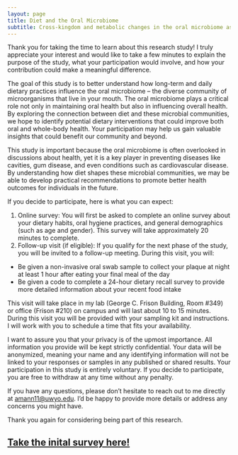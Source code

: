 ```yaml
---
layout: page
title: Diet and the Oral Microbiome
subtitle: Cross-kingdom and metabolic changes in the oral microbiome associated with daily and habitual diet
---
```


Thank you for taking the time to learn about this research study! I truly appreciate your interest and would like to take a few minutes to explain the purpose of the study, what your participation would involve, and how your contribution could make a meaningful difference.

The goal of this study is to better understand how long-term and daily dietary practices influence the oral microbiome – the diverse community of microorganisms that live in your mouth. The oral microbiome plays a critical role not only in maintaining oral health but also in influencing overall health. By exploring the connection between diet and these microbial communities, we hope to identify potential dietary interventions that could improve both oral and whole-body health. Your participation may help us gain valuable insights that could benefit our community and beyond.

This study is important because the oral microbiome is often overlooked in discussions about health, yet it is a key player in preventing diseases like cavities, gum disease, and even conditions such as cardiovascular disease. By understanding how diet shapes these microbial communities, we may be able to develop practical recommendations to promote better health outcomes for individuals in the future. 

If you decide to participate, here is what you can expect:

1.	Online survey: You will first be asked to complete an online survey about your dietary habits, oral hygiene practices, and general demographics (such as age and gender). This survey will take approximately 20 minutes to complete.
2.	Follow-up visit (if eligible): If you qualify for the next phase of the study, you will be invited to a follow-up meeting. During this visit, you will:

-	Be given a non-invasive oral swab sample to collect your plaque at night at least 1 hour after eating your final meal of the day
-	Be given a code to complete a 24-hour dietary recall survey to provide more detailed information about your recent food intake

This visit will take place in my lab (George C. Frison Building, Room #349) or office (Frison #210) on campus and will last about 10 to 15 minutes. During this visit you will be provided with your sampling kit and instructions. I will work with you to schedule a time that fits your availability. 

I want to assure you that your privacy is of the upmost importance. All information you provide will be kept strictly confidential. Your data will be anonymized, meaning your name and any identifying information will not be linked to your responses or samples in any published or shared results. Your participation in this study is entirely voluntary. If you decide to participate, you are free to withdraw at any time without any penalty. 

If you have any questions, please don’t hesitate to reach out to me directly at amann11@uwyo.edu. I’d be happy to provide more details or address any concerns you might have. 

Thank you again for considering being part of this research. 

## [Take the inital survey here!](https://uwyo.sjc1.qualtrics.com/jfe/form/SV_1RggThYmEfTbB78)
